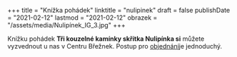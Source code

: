 +++
title = "Knížka pohádek"
linktitle = "nulipinek"
draft = false
publishDate = "2021-02-12"
lastmod = "2021-02-12"
obrazek = "/assets/media/Nulipínek_IG_3.jpg"
+++

Knížku pohádek **Tři kouzelné kamínky skřítka Nulipínka si** můžete vyzvednout u nas v Centru Břežnek. Postup pro [objednání](ostatni/distribucni-misto/)je jednoduchý.

